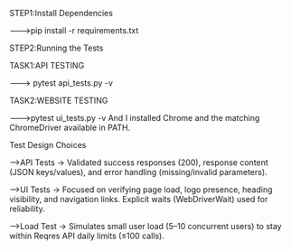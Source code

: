 STEP1:Install Dependencies


--->pip install -r requirements.txt


STEP2:Running the Tests


TASK1:API TESTING




---> pytest api_tests.py -v


TASK2:WEBSITE TESTING


--->pytest ui_tests.py -v
And I installed  Chrome  and the matching ChromeDriver available in PATH.

Test Design Choices


-->API Tests → Validated success responses (200), response content (JSON keys/values), and error handling (missing/invalid parameters).



-->UI Tests → Focused on verifying page load, logo presence, heading visibility, and navigation links. Explicit waits (WebDriverWait) used for reliability.



-->Load Test → Simulates small user load (5–10 concurrent users) to stay within Reqres API daily limits (≤100 calls).











